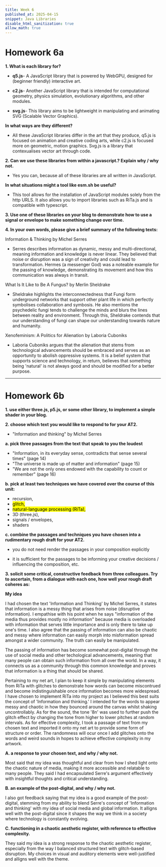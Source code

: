 ```yaml
---
title: Week 6
published_at: 2025-04-15
snippet: Java Libraries
disable_html_sanitization: true
allow_math: true
---
```


# Homework 6a

**1. What is each library for?**

- **q5.js**- A JavaScript library that is powered by WebGPU, designed for (beginner friendly) interactive art.

- **c2.js**- Another JavaScript library that is intended for computational geometry, physics simulation, evolutionary algorithms, and other modules.

- **svg.js**- This library aims to be lightweight in manipulating and animating SVG (Scalable Vector Graphics).

**In what ways are they different?**

- All these JavaScript libraries differ in the art that they produce, q5.js is focused on animation and creative coding arts, while c2.js is focused more on geometric, motion graphics. Svg.js is a library that contexualises vector art through code.

**2. Can we use these libraries from within a javascript.? Explain why / why not.**

- Yes you can, because all of these libraries are all written in JavaScript.

**In what situations might a tool like esm.sh be useful?**

- This tool allows for the installation of JavaScript modules solely from the http URLS. It also allows you to import libraries such as RiTa.js and is compatible with typescript.

**3. Use one of these libraries on your blog to demonstrate how to use a signal or envelope to make something change over time.**

**4. In your own words, please give a brief summary of the following texts:**

Information & Thinking by Michel Serres

- Serres describes information as dynamic, messy and multi-directional, meaning information and knowledge is never linear. They believed that noise or disruption was a sign of creativity and could lead to transformation. Hermes (a messenger God) was a noteable example for the passing of knowledge, demonstrating its movement and how this communication was always in transit.

What Is It Like to Be A Fungus? by Merlin Sheldrake

- Sheldrake highlights the interconnectedness that Fungi form underground networks that support other plant life in which perfectly symbolises collaboration and symbosis. He also mentions the psychedelic fungi tends to challenge the minds and blurs the lines between reality and environment. Through this, Sheldrake contends that our understanding of fungi can shape our understanding towards nature and humanity.

Xenofeminism: A Politics for Alienation by Laboria Cuboniks

- Laboria Cuboniks argues that the alienation that stems from technological advancements should be embraced and serves as an opportunity to abolish oppressive systems. It is a belief system that supports science and technology, in return, believes that something being 'natural' is not always good and should be modified for a better purpose.

---

# Homework 6b

**1. use either three.js, p5.js, or some other library, to implement a simple shader in your blog.**

**2. choose which text you would like to respond to for your AT2.**

- "Information and thinking" by Michel Serres

**a. pick three passages from the text that speak to you the loudest**

- "Information, in its everyday sense, contradicts that sense several times" (page 14)
- "The universe is made up of matter and information" (page 15)
- "We are not the only ones endowed with the capability to count or remember" (page 16)

**b. pick at least two techniques we have covered over the course of this unit:**

- recursion,
- <mark> glitch, </mark>
- <mark> natural-language processing (RiTa), </mark>
- 3D (three.js),
- signals / envelopes,
- shaders

**c. combine the passages and techniques you have chosen into a rudimentary rough draft for your AT2.**

- you do not need render the passages in your composition explicitly

- it is sufficient for the passages to be informing your creative decisions / influencing the composition, etc.

**3. solicit some critical, constructive feedback from three colleagues. Try to ascertain, from a dialogue with each one, how well your rough draft coheres as:**

**My idea**

I had chosen the text 'Information and Thinking' by Michel Serres, it states that information is a messy thing that arises from noise (disruptive information). I empathise with his point when he says "information of the media thus provides mostly no information" because media is overloaded with information that serves little importance and is only there to take up one's time. I also agree that the passing of information can also be chaotic and messy where information can easily morph into misformation spread amongst a wider community. The truth can easily be manipulated.

The passing of information has become somewhat post-digital through the use of social media and other techological advancements, meaning that many people can obtain such information from all over the world. In a way, it connects us as a community through this common knowledge and proves that information is a thing that should be shared.


Pertaining to my net art, I plan to keep it simple by manipulating elements from RiTa with glitches to demonstrate how words can become miscontrued and become indistinguishable once information becomes more widespread. I have chosen to implement RiTa into my project as I believed this best suits the concept of 'Information and thinking.' I intended for the words to appear messy and chaotic in how they bounced around the canvas whilst shaking uncontrollably. As for the sound, the tone '8n' was used to further push the glitch effect by changing the tone from higher to lower pitches at random intervals. As for effective complexity, I took a passage of text from my chosen text and imported it onto my net art to provide some form of structure or order. The randomness will ocur once I add glitches onto the words and weird sounds in hopes to achieve effective complexity in my artwork.


**A. a response to your chosen text, and why / why not.**

Most said that my idea was thoughtful and clear from how I shed light onto the chaotic nature of media, making it more accessible and relatable to many people. They said I had encapsulated Serre's argument effectively with insightful thoughts and critical understanding. 

**B. an example of the post-digital, and why / why not.**

I also got feedback saying that my idea is a good example of the post-digital, stemming from my ability to blend Serre's concept of 'Information and thinking' with my idea of social media and global information. It alligns well with the post-digital since it shapes the way we think in a society where technology is constantly evolving.  

**C. functioning in a chaotic aesthetic register, with reference to effective complexity.**

They said my idea is a strong response to the chaotic aesthetic register, especially from the way I balanced structured text with glitch-based disruption. My choices in visual and auditory elements were well-justified and alligns well with the theme.

